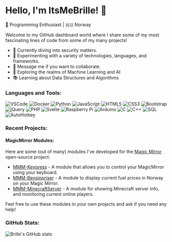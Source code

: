 # Hello, I'm ItsMeBrille! 👋

🚀 Programming Enthusiast | 🇳🇴 Norway

Welcome to my GitHub dashboard world where I share some of my most fascinating lines of code from some of my many projects!

- 🔭 Currently diving into security matters.
- 🌱 Experimenting with a variety of technologies, languages, and frameworks.
- 👯 Message me if you want to collaborate.
- 🤖 Exploring the realms of Machine Learning and AI
- 📚 Learning about Data Structures and Algorithms

### Languages and Tools:

![VSCode](https://img.shields.io/badge/-VSCode-007ACC?style=flat-square&logo=Visual%20Studio%20Code&logoColor=white)
![Docker](https://img.shields.io/badge/-Docker-2496ED?style=flat-square&logo=docker&logoColor=white)
![Python](https://img.shields.io/badge/-Python-3776AB?style=flat-square&logo=python&logoColor=white)
![JavaScript](https://img.shields.io/badge/-JavaScript-F7DF1E?style=flat-square&logo=javascript&logoColor=black)
![HTML5](https://img.shields.io/badge/-HTML5-E34F26?style=flat-square&logo=html5&logoColor=white)
![CSS3](https://img.shields.io/badge/-CSS3-1572B6?style=flat-square&logo=css3&logoColor=white)
![Bootstrap](https://img.shields.io/badge/-Bootstrap-563D7C?style=flat-square&logo=bootstrap&logoColor=white)
![jQuery](https://img.shields.io/badge/-jQuery-0769AD?style=flat-square&logo=jquery&logoColor=white)
![PHP](https://img.shields.io/badge/-PHP-777BB4?style=flat-square&logo=php&logoColor=white)
![Svelte](https://img.shields.io/badge/-Svelte-FF3E00?style=flat-square&logo=svelte&logoColor=white)
![Raspberry Pi](https://img.shields.io/badge/-Raspberry%20Pi-C51A4A?style=flat-square&logo=raspberry-pi&logoColor=white)
![Arduino](https://img.shields.io/badge/-Arduino-00979D?style=flat-square&logo=arduino&logoColor=white)
![C](https://img.shields.io/badge/-C-00599C?style=flat-square&logo=c&logoColor=white)
![C++](https://img.shields.io/badge/-C++-00599C?style=flat-square&logo=c%2B%2B&logoColor=white)
![SQL](https://img.shields.io/badge/-SQL-336791?style=flat-square&logo=mysql&logoColor=white)
![AutoHotkey](https://img.shields.io/badge/-AutoHotkey-334455?style=flat-square&logo=autohotkey&logoColor=white)


### Recent Projects:

#### MagicMirror Modules:

Here are some (out of many) modules I've developed for the [Magic Mirror](https://magicmirror.builders/) open-source project:

* [MMM-Keypress](https://github.com/ItsMeBrille/MMM-Keypress) - A module that allows you to control your MagicMirror using your keyboard.
* [MMM-Bensinpriser](https://github.com/ItsMeBrille/MMM-Bensinpriser) - A module to display current fuel prices in Norway on your Magic Mirror.
* [MMM-MinecraftServer](https://github.com/ItsMeBrille/MMM-MinecraftServer) - A module for showing Minecraft server info, and monitoring current online players.

Feel free to use these modules in your own projects and ask if you need any help!

### GitHub Stats:
![Brille's GitHub stats](https://github-readme-stats.vercel.app/api?username=ItsMeBrille&show_icons=true&theme=radical)
